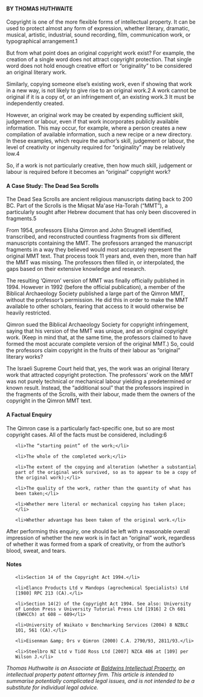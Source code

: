 <html><body><h4><strong>BY THOMAS HUTHWAITE</strong></h4>

Copyright is one of the more flexible forms of intellectual property. It can be used to protect almost any form of expression, whether literary, dramatic, musical, artistic, industrial, sound recording, film, communication work, or typographical arrangement.1



But from what point does an original copyright work exist? For example, the creation of a single word does not attract copyright protection. That single word does not hold enough creative effort or “originality” to be considered an original literary work.



Similarly, copying someone else’s existing work, even if showing that work in a new way, is not likely to give rise to an original work.2 A work cannot be original if it is a copy of, or an infringement of, an existing work.3 It must be independently created.



However, an original work may be created by expending sufficient skill, judgement or labour, even if that work incorporates publicly available information. This may occur, for example, where a person creates a new compilation of available information, such a new recipe or a new directory. In these examples, which require the author’s skill, judgement or labour, the level of creativity or ingenuity required for “originality” may be relatively low.4



So, if a work is not particularly creative, then how much skill, judgement or labour is required before it becomes an “original” copyright work?

<h4><strong>A Case Study: The Dead Sea Scrolls</strong></h4>

The Dead Sea Scrolls are ancient religious manuscripts dating back to 200 BC. Part of the Scrolls is the Miqsat Ma'ase Ha-Torah (“MMT”), a particularly sought after Hebrew document that has only been discovered in fragments.5



From 1954, professors Elisha Qimron and John Strugnell identified, transcribed, and reconstructed countless fragments from six different manuscripts containing the MMT. The professors arranged the manuscript fragments in a way they believed would most accurately represent the original MMT text. That process took 11 years and, even then, more than half the MMT was missing. The professors then filled in, or interpolated, the gaps based on their extensive knowledge and research.



The resulting ‘Qimron’ version of MMT was finally officially published in 1994. However in 1992 (before the official publication), a member of the Biblical Archaeology Society published a large part of the Qimron MMT, without the professor’s permission. He did this in order to make the MMT available to other scholars, fearing that access to it would otherwise be heavily restricted.



Qimron sued the Biblical Archaeology Society for copyright infringement, saying that his version of the MMT was unique, and an original copyright work. (Keep in mind that, at the same time, the professors claimed to have formed the most accurate complete version of the original MMT.) So, could the professors claim copyright in the fruits of their labour as “original” literary works?



The Israeli Supreme Court held that, yes, the work was an original literary work that attracted copyright protection. The professors’ work on the MMT was not purely technical or mechanical labour yielding a predetermined or known result. Instead, the “additional soul” that the professors inspired in the fragments of the Scrolls, with their labour, made them the owners of the copyright in the Qimron MMT text.

<h4><strong>A Factual Enquiry</strong></h4>

The Qimron case is a particularly fact-specific one, but so are most copyright cases. All of the facts must be considered, including:6

<ul>

	<li>The “starting point” of the work;</li>

	<li>The whole of the completed work;</li>

	<li>The extent of the copying and alteration (whether a substantial part of the original work survived, so as to appear to be a copy of the original work);</li>

	<li>The quality of the work, rather than the quantity of what has been taken;</li>

	<li>Whether mere literal or mechanical copying has taken place;</li>

	<li>Whether advantage has been taken of the original work.</li>

</ul>

After performing this enquiry, one should be left with a reasonable overall impression of whether the new work is in fact an “original” work, regardless of whether it was formed from a spark of creativity, or from the author’s blood, sweat, and tears.

<h4>Notes</h4>

<ol>

	<li>Section 14 of the Copyright Act 1994.</li>

	<li>Elanco Products Ltd v Mandops (agrochemical Specialists) Ltd [1980] RPC 213 (CA).</li>

	<li>Section 14(2) of the Copyright Act 1994. See also: University of London Press v University Tutorial Press Ltd [1916] 2 Ch 601 (EWHCCh) at 608 – 609</li>

	<li>University of Waikato v Benchmarking Services (2004) 8 NZBLC 101, 561 (CA).</li>

	<li>Eisenman &amp; Ors v Qimron (2000) C.A. 2790/93, 2811/93.</li>

	<li>Steelbro NZ Ltd v Tidd Ross Ltd [2007] NZCA 486 at [109] per Wilson J.</li>

</ol>

<em>Thomas Huthwaite is an Associate at <a href="http://www.baldwins.com/thomas-huthwaite/" target="_blank">Baldwins Intellectual Property</a>, an intellectual property patent attorney firm. This article is intended to summarise potentially complicated legal issues, and is not intended to be a substitute for individual legal advice.</em></body></html>